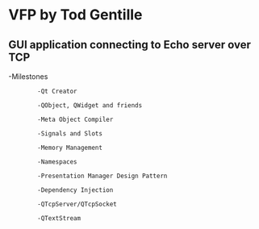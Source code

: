 # VFP by Tod Gentille

## GUI application connecting to Echo server over TCP

-Milestones          
            
            -Qt Creator
              
            -QObject, QWidget and friends
             
            -Meta Object Compiler

            -Signals and Slots

            -Memory Management

            -Namespaces

            -Presentation Manager Design Pattern

            -Dependency Injection
            
            -QTcpServer/QTcpSocket
            
            -QTextStream

   

